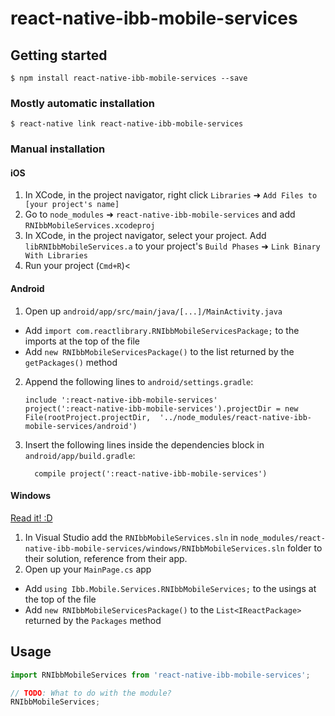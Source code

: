 
# react-native-ibb-mobile-services

## Getting started

`$ npm install react-native-ibb-mobile-services --save`

### Mostly automatic installation

`$ react-native link react-native-ibb-mobile-services`

### Manual installation


#### iOS

1. In XCode, in the project navigator, right click `Libraries` ➜ `Add Files to [your project's name]`
2. Go to `node_modules` ➜ `react-native-ibb-mobile-services` and add `RNIbbMobileServices.xcodeproj`
3. In XCode, in the project navigator, select your project. Add `libRNIbbMobileServices.a` to your project's `Build Phases` ➜ `Link Binary With Libraries`
4. Run your project (`Cmd+R`)<

#### Android

1. Open up `android/app/src/main/java/[...]/MainActivity.java`
  - Add `import com.reactlibrary.RNIbbMobileServicesPackage;` to the imports at the top of the file
  - Add `new RNIbbMobileServicesPackage()` to the list returned by the `getPackages()` method
2. Append the following lines to `android/settings.gradle`:
  	```
  	include ':react-native-ibb-mobile-services'
  	project(':react-native-ibb-mobile-services').projectDir = new File(rootProject.projectDir, 	'../node_modules/react-native-ibb-mobile-services/android')
  	```
3. Insert the following lines inside the dependencies block in `android/app/build.gradle`:
  	```
      compile project(':react-native-ibb-mobile-services')
  	```

#### Windows
[Read it! :D](https://github.com/ReactWindows/react-native)

1. In Visual Studio add the `RNIbbMobileServices.sln` in `node_modules/react-native-ibb-mobile-services/windows/RNIbbMobileServices.sln` folder to their solution, reference from their app.
2. Open up your `MainPage.cs` app
  - Add `using Ibb.Mobile.Services.RNIbbMobileServices;` to the usings at the top of the file
  - Add `new RNIbbMobileServicesPackage()` to the `List<IReactPackage>` returned by the `Packages` method


## Usage
```javascript
import RNIbbMobileServices from 'react-native-ibb-mobile-services';

// TODO: What to do with the module?
RNIbbMobileServices;
```
  